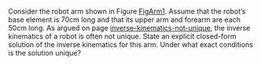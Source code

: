 

Consider the robot arm shown in
Figure <a class="insideBookFigRef" target="_blank" href="https://simoncarrignon.github.io/aima-exercises/figures/FigArm1.png">FigArm1</a>. Assume that the robot’s base element is
70cm long and that its upper arm and forearm are each 50cm long. As
argued on page <a class="pageRef" title="" href="#">inverse-kinematics-not-unique</a>, the inverse kinematics of a robot is often
not unique. State an explicit closed-form solution of the inverse
kinematics for this arm. Under what exact conditions is the solution
unique?
